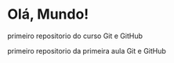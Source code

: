 # Olá, Mundo!
primeiro repositorio do curso Git e GitHub

primeiro repositorio da primeira aula Git e GitHub
